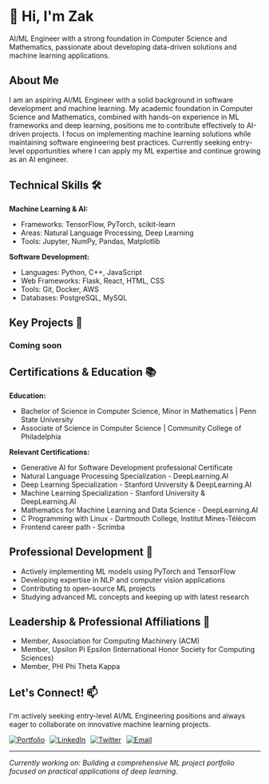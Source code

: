 # 👋 Hi, I'm Zak

AI/ML Engineer with a strong foundation in Computer Science and Mathematics, passionate about developing data-driven solutions and machine learning applications.

## About Me

I am an aspiring AI/ML Engineer with a solid background in software development and machine learning. My academic foundation in Computer Science and Mathematics, combined with hands-on experience in ML frameworks and deep learning, positions me to contribute effectively to AI-driven projects. I focus on implementing machine learning solutions while maintaining software engineering best practices. Currently seeking entry-level opportunities where I can apply my ML expertise and continue growing as an AI engineer.

## Technical Skills 🛠️

**Machine Learning & AI:**
- Frameworks: TensorFlow, PyTorch, scikit-learn
- Areas: Natural Language Processing, Deep Learning
- Tools: Jupyter, NumPy, Pandas, Matplotlib

**Software Development:**
- Languages: Python, C++, JavaScript
- Web Frameworks: Flask, React, HTML, CSS
- Tools: Git, Docker, AWS
- Databases: PostgreSQL, MySQL

## Key Projects 🔬

### Coming soon

<!-- ### Project Name 1
- Description of your ML project
- Technologies used: PyTorch, scikit-learn, etc.
- Link to repository

### Project Name 2
- Description of your ML project
- Technologies used: TensorFlow, Keras, etc.
- Link to repository

### Project Name 3
- Description of your ML project
- Technologies used: List relevant technologies
- Link to repository -->

## Certifications & Education 📚

**Education:**
- Bachelor of Science in Computer Science, Minor in Mathematics | Penn State University
- Associate of Science in Computer Science | Community College of Philadelphia

**Relevant Certifications:**
- Generative AI for Software Development professional Certificate
- Natural Language Processing Specialization - DeepLearning.AI
- Deep Learning Specialization - Stanford University & DeepLearning.AI
- Machine Learning Specialization - Stanford University & DeepLearning.AI
- Mathematics for Machine Learning and Data Science - DeepLearning.AI
- C Programming with Linux - Dartmouth College, Institut Mines-Télécom
- Frontend career path - Scrimba

## Professional Development 🎯

- Actively implementing ML models using PyTorch and TensorFlow
- Developing expertise in NLP and computer vision applications
- Contributing to open-source ML projects
- Studying advanced ML concepts and keeping up with latest research

## Leadership & Professional Affiliations 🌟

- Member, Association for Computing Machinery (ACM)
- Member, Upsilon Pi Epsilon (International Honor Society for Computing Sciences)
- Member, PHI Phi Theta Kappa

## Let's Connect! 📫

I'm actively seeking entry-level AI/ML Engineering positions and always eager to collaborate on innovative machine learning projects.

<div style="display: flex; justify-content: left; gap: 10px;">
  <a href="https://codemon.io" target="_blank">
    <img src="https://img.shields.io/badge/Portfolio-FF5722?style=for-the-badge&logo=google-chrome&logoColor=white" alt="Portfolio"/>
  </a>

  <a href="https://www.linkedin.com/in/codemon" target="_blank">
    <img src="https://img.shields.io/badge/LinkedIn-0077B5?style=for-the-badge&logo=linkedin&logoColor=white" alt="LinkedIn"/>
  </a>

  <a href="https://x.com/codemon2024" target="_blank">
    <img src="https://img.shields.io/badge/Twitter-1DA1F2?style=for-the-badge&logo=twitter&logoColor=white" alt="Twitter"/>
  </a>

  <a href="mailto:zcoulibalyeng@gmail.com" target="_blank">
    <img src="https://img.shields.io/badge/Email-D14836?style=for-the-badge&logo=gmail&logoColor=white" alt="Email"/>
  </a>
</div>

---

*Currently working on: Building a comprehensive ML project portfolio focused on practical applications of deep learning.*

